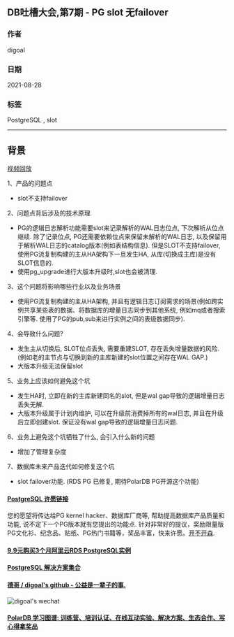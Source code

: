 ## DB吐槽大会,第7期 - PG slot 无failover    
                    
### 作者                    
digoal                    
                    
### 日期      
2021-08-28     
              
### 标签       
PostgreSQL , slot           
          
----          
            
## 背景                
[视频回放](https://www.bilibili.com/video/BV1R3411B7Dy/)       
        
1、产品的问题点        
- slot不支持failover    
        
2、问题点背后涉及的技术原理      
- PG的逻辑日志解析功能需要slot来记录解析的WAL日志位点, 下次解析从位点继续. 除了记录位点, PG还需要依赖位点来保留未解析的WAL日志, 以及保留用于解析WAL日志的catalog版本(例如表结构信息). 但是SLOT不支持failover, 使用PG流复制构建的主从HA架构下一旦发生HA, 从库(切换成主库)是没有SLOT信息的.   
- 使用pg_upgrade进行大版本升级时,slot也会被清理.   
        
3、这个问题将影响哪些行业以及业务场景      
- 使用PG流复制构建的主从HA架构, 并且有逻辑日志订阅需求的场景(例如跨实例共享某些表的数据、将数据库的增量日志同步到其他系统, 例如mq或者搜索引擎等. 使用了PG的pub,sub来进行实例之间的表级数据同步).     
       
4、会导致什么问题?      
- 发生主从切换后, SLOT位点丢失, 需要重建SLOT, 存在丢失增量数据的风险. (例如老的主节点与切换到新的主库新建的slot位置之间存在WAL GAP.)  
- 大版本升级无法保留slot  
            
5、业务上应该如何避免这个坑     
- 发生HA时, 立即在新的主库新建同名的slot, 但是wal gap导致的逻辑增量日志丢失无解.   
- 大版本升级属于计划内维护, 可以在升级前消费掉所有的wal日志, 并且在升级后立即创建slot. 保证没有wal gap导致的逻辑增量日志问题.  
            
6、业务上避免这个坑牺牲了什么, 会引入什么新的问题      
- 增加了管理复杂度   
              
7、数据库未来产品迭代如何修复这个坑      
- slot failover功能. (RDS PG 已修复, 期待PolarDB PG开源这个功能)  
    
      
  
#### [PostgreSQL 许愿链接](https://github.com/digoal/blog/issues/76 "269ac3d1c492e938c0191101c7238216")
您的愿望将传达给PG kernel hacker、数据库厂商等, 帮助提高数据库产品质量和功能, 说不定下一个PG版本就有您提出的功能点. 针对非常好的提议，奖励限量版PG文化衫、纪念品、贴纸、PG热门书籍等，奖品丰富，快来许愿。[开不开森](https://github.com/digoal/blog/issues/76 "269ac3d1c492e938c0191101c7238216").  
  
  
#### [9.9元购买3个月阿里云RDS PostgreSQL实例](https://www.aliyun.com/database/postgresqlactivity "57258f76c37864c6e6d23383d05714ea")
  
  
#### [PostgreSQL 解决方案集合](https://yq.aliyun.com/topic/118 "40cff096e9ed7122c512b35d8561d9c8")
  
  
#### [德哥 / digoal's github - 公益是一辈子的事.](https://github.com/digoal/blog/blob/master/README.md "22709685feb7cab07d30f30387f0a9ae")
  
  
![digoal's wechat](../pic/digoal_weixin.jpg "f7ad92eeba24523fd47a6e1a0e691b59")
  
  
#### [PolarDB 学习图谱: 训练营、培训认证、在线互动实验、解决方案、生态合作、写心得拿奖品](https://www.aliyun.com/database/openpolardb/activity "8642f60e04ed0c814bf9cb9677976bd4")
  
